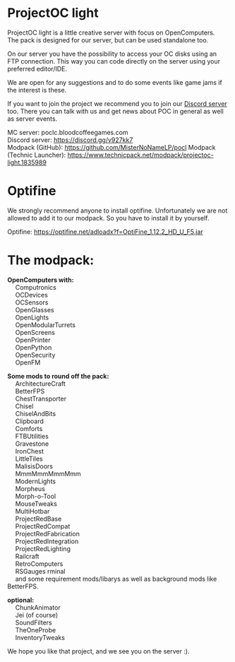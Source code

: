# ProjectOC light
ProjectOC light is a little creative server with focus on OpenComputers.  
The pack is designed for our server, but can be used standalone too.

On our server you have the possibility to access your OC disks using an FTP connection. This way you can code directly on the server using your preferred editor/IDE.

We are open for any suggestions and to do some events like game jams if the interest is these.  

If you want to join the project we recommend you to join our [Discord server](https://discord.gg/v927kk7) too. There you can talk with us and get news about POC in general as well as server events.

MC server: poclc.bloodcoffeegames.com  
Discord server: https://discord.gg/v927kk7  
Modpack (GitHub): https://github.com/MisterNoNameLP/pocl
Modpack (Technic Launcher): https://www.technicpack.net/modpack/projectoc-light.1835989

# Optifine
We strongly recommend anyone to install optifine.
Unfortunately we are not allowed to add it to our modpack.
So you have to install it by yourself.

Optifine: https://optifine.net/adloadx?f=OptiFine_1.12.2_HD_U_F5.jar  

# The modpack:
**OpenComputers with:**  
&emsp; Computronics  
&emsp; OCDevices  
&emsp; OCSensors  
&emsp; OpenGlasses  
&emsp; OpenLights  
&emsp; OpenModularTurrets  
&emsp; OpenScreens  
&emsp; OpenPrinter  
&emsp; OpenPython  
&emsp; OpenSecurity  
&emsp; OpenFM  

**Some mods to round off the pack:**  
&emsp; ArchitectureCraft  
&emsp; BetterFPS  
&emsp; ChestTransporter  
&emsp; Chisel  
&emsp; ChiselAndBits  
&emsp; Clipboard  
&emsp; Comforts    
&emsp; FTBUtilities  
&emsp; Gravestone  
&emsp; IronChest  
&emsp; LittleTiles  
&emsp; MalisisDoors  
&emsp; MmmMmmMmmMmm  
&emsp; ModernLights  
&emsp; Morpheus  
&emsp; Morph-o-Tool  
&emsp; MouseTweaks  
&emsp; MultiHotbar  
&emsp; ProjectRedBase  
&emsp; ProjectRedCompat  
&emsp; ProjectRedFabrication  
&emsp; ProjectRedIntegration  
&emsp; ProjectRedLighting  
&emsp; Railcraft  
&emsp; RetroComputers  
&emsp; RSGauges  rminal  
&emsp; and some requirement mods/libarys as well as background mods like BetterFPS.  

**optional:**  
&emsp; ChunkAnimator  
&emsp; Jei (of course)  
&emsp; SoundFilters  
&emsp; TheOneProbe  
&emsp; InventoryTweaks  

We hope you like that project, and we see you on the server :).
 